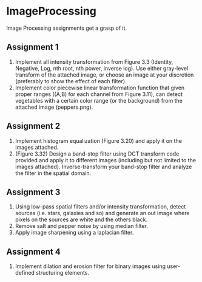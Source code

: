 # ImageProcessing
Image Processing assignments get a grasp of it.

## Assignment 1
1. Implement all intensity transformation from Figure 3.3 (Identity, Negative, Log, nth root, nth power, inverse log). Use either gray-level transform of the attached image, or choose an image at your discretion (preferably to show the effect of each filter).
2. Implement color piecewise linear transformation function that given proper ranges ((A,B) for each channel from Figure 3.11), can detect vegetables with a certain color range (or the background) from the attached image (peppers.png). 

## Assignment 2
1. Implement histogram equalization (Figure 3.20) and apply it on the images attached.
2. (Figure 3.32) Design a band-stop filter using DCT transform code provided and apply it to different images (including but not limited to the images attached). Inverse-transform your band-stop filter and analyze the filter in the spatial domain.

## Assignment 3
1. Using low-pass spatial filters and/or intensity transformation, detect sources (i.e. stars, galaxies and so) and generate an out image where pixels on the sources are white and the others black.
2. Remove salt and pepper noise by using median filter.
3. Apply image sharpening using a laplacian filter.

## Assignment 4
1. Implement dilation and erosion filter for binary images using user-defined structuring elements.
